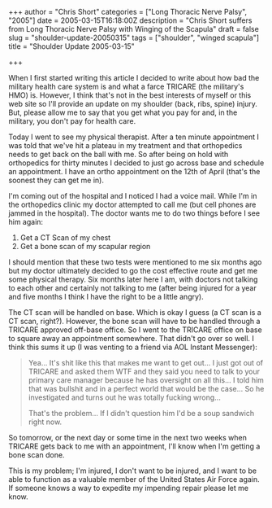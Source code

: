 +++
author = "Chris Short"
categories = ["Long Thoracic Nerve Palsy", "2005"]
date = 2005-03-15T16:18:00Z
description = "Chris Short suffers from Long Thoracic Nerve Palsy with Winging of the Scapula"
draft = false
slug = "shoulder-update-20050315"
tags = ["shoulder", "winged scapula"]
title = "Shoulder Update 2005-03-15"

+++

When I first started writing this article I decided to write about how bad the military health care system is and what a farce TRICARE (the military's HMO) is. However, I think that's not in the best interests of myself or this web site so I'll provide an update on my shoulder (back, ribs, spine) injury. But, please allow me to say that you get what you pay for and, in the military, you don't pay for health care.

Today I went to see my physical therapist. After a ten minute appointment I was told that we've hit a plateau in my treatment and that orthopedics needs to get back on the ball with me. So after being on hold with orthopedics for thirty minutes I decided to just go across base and schedule an appointment. I have an ortho appointment on the 12th of April (that's the soonest they can get me in).

I'm coming out of the hospital and I noticed I had a voice mail. While I'm in the orthopedics clinic my doctor attempted to call me (but cell phones are jammed in the hospital). The doctor wants me to do two things before I see him again:

1) Get a CT Scan of my chest
2) Get a bone scan of my scapular region

I should mention that these two tests were mentioned to me six months ago but my doctor ultimately decided to go the cost effective route and get me some physical therapy. Six months later here I am, with doctors not talking to each other and certainly not talking to me (after being injured for a year and five months I think I have the right to be a little angry).

The CT scan will be handled on base. Which is okay I guess (a CT scan is a CT scan, right?). However, the bone scan will have to be handled through a TRICARE approved off-base office. So I went to the TRICARE office on base to square away an appointment somewhere. That didn't go over so well. I think this sums it up (I was venting to a friend via AOL Instant Messenger):


> Yea... It's shit like this that makes me want to get out... I just got out of TRICARE and asked them WTF and they said you need to talk to your primary care manager because he has oversight on all this... I told him that was bullshit and in a perfect world that would be the case... So he investigated and turns out he was totally fucking wrong...
> 
> That's the problem... If I didn't question him I'd be a soup sandwich right now.

So tomorrow, or the next day or some time in the next two weeks when TRICARE gets back to me with an appointment, I'll know when I'm getting a bone scan done.

This is my problem; I'm injured, I don't want to be injured, and I want to be able to function as a valuable member of the United States Air Force again. If someone knows a way to expedite my impending repair please let me know.
